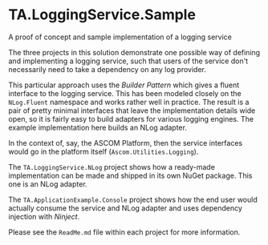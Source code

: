# TA.LoggingService.Sample #

A proof of concept and sample implementation of a logging service

The three projects in this solution demonstrate one possible way of defining and implementing a logging service,
such that users of the service don't necessarily need to take a dependency on any log provider.

This particular approach uses the _Builder Pattern_ which gives a fluent interface to the logging service.
This has been modeled closely on the `NLog.Fluent` namespace and works rather well in practice.
The result is a pair of pretty minimal interfaces that leave the implementation details wide open,
so it is fairly easy to build adapters for various logging engines.
The example implementation here builds an NLog adapter.

In the context of, say, the ASCOM Platform, then the service interfaces would go in the platform itself (`Ascom.Utilities.Logging`).

The `TA.LoggingService.NLog` project shows how a ready-made implementation can be made and shipped in its own NuGet package.
This one is an NLog adapter.

The `TA.ApplicationExample.Console` project shows how the end user would actually consume the service and NLog adapter
and uses dependency injection with _Ninject_.

Please see the `ReadMe.md` file within each project for more information.
